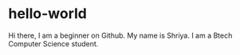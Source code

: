# hello-world
Hi there,
I am a  beginner on Github. My name is Shriya. I am a Btech Computer Science student.
